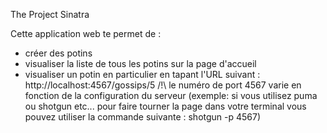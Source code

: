 
The Project Sinatra 

Cette application web te permet de : 
- créer des potins 
- visualiser la liste de tous les potins sur la page d'accueil
- visualiser un potin en particulier en tapant l'URL suivant : http://localhost:4567/gossips/5
/!\ le numéro de port 4567 varie en fonction de la configuration du serveur (exemple: si vous utilisez puma ou shotgun etc... pour faire tourner la page dans votre terminal vous pouvez utiliser la commande suivante : shotgun -p 4567)